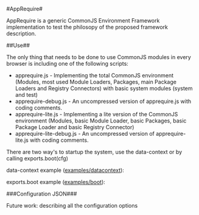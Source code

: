 #AppRequire#

AppRequire is a generic CommonJS Environment Framework implementation to test the philosopy of the proposed framework description.

##Use##

The only thing that needs to be done to use CommonJS modules in every browser is including one of the following scripts:

* apprequire.js - Implementing the total CommonJS environment (Modules, most used Module Loaders, Packages, main Package Loaders and Registry Connectors) with basic system modules (system and test)
* apprequire-debug.js - An uncompressed version of apprequire.js with coding comments.
* apprequire-lite.js - Implementing a lite version of the CommonJS environment (Modules, basic Module Loader, basic Packages, basic Package Loader and basic Registry Connector)
* apprequire-lite-debug.js - An uncompressed version of apprequire-lite.js with coding comments.

There are two way's to startup the system, use the data-context or by calling exports.boot(cfg)

data-context example ([examples/datacontext](https://github.com/stolsma/apprequire/tree/framework/examples/datacontext)):
	<script data-context="{&#34;location&#34;: &#34;./modules/&#34;, &#34;main&#34;: &#34;program&#34;, &#34;timeout&#34;: 2000}" src="../apprequire-debug.js"></script>

exports.boot example ([examples/boot](https://github.com/stolsma/apprequire/tree/framework/examples/boot)):
	<script src="../apprequire-debug.js"></script>
	<script>
		exports.boot({
			"location": "./modules/", 
			"main": "program",
			"timeout": 2000
		});
	</script>

###Configuration JSON###

Future work: describing all the configuration options

